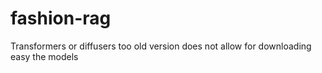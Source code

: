# fashion-rag
Transformers or diffusers too old version does not allow for downloading easy the models